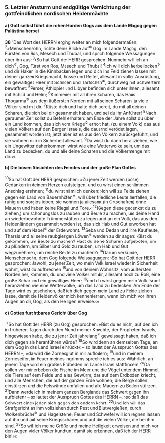 ### 5. Letzter Ansturm und endgültige Vernichtung der gottfeindlichen nordischen Heidenmächte

#### a) Gott selbst führt die rohen Horden Gogs aus dem Lande Magog gegen Palästina herbei

__38__
<sup>1</sup>Das Wort des HERRN erging weiter an mich folgendermaßen:
<sup>2</sup>»Menschensohn, richte deine Blicke auf<sup title="oder: gegen">&#x2732;</sup> Gog im Lande Magog, den Fürsten von Ros, Mesech und Thubal, und sprich folgende Weissagungen über ihn aus:
<sup>3</sup>›So hat Gott der HERR gesprochen: Nunmehr will ich an dich<sup title="= gegen dich vorgehen">&#x2732;</sup>, Gog, Fürst von Ros, Mesech und Thubal!
<sup>4</sup>Ich will dich herbeilocken<sup title="oder: zurückführen">&#x2732;</sup> und dir Haken in die Kinnbacken legen und dich ins Feld ziehen lassen mit deiner ganzen Kriegsmacht, Rosse und Reiter, allesamt in voller Ausrüstung, ein gewaltiges Heer mit Schilden und Tartschen<sup title="= mit Langschilden und Kurzschilden">&#x2732;</sup>, durchweg mit Schwertern bewaffnet:
<sup>5</sup>Perser, Äthiopier und Libyer befinden sich unter ihnen, allesamt mit Schild und Helm;
<sup>6</sup>Kimmerier mit all ihren Scharen, das Haus Thogarma<sup title="27,14">&#x2732;</sup> aus dem äußersten Norden mit all seinen Scharen: ja viele Völker sind mit dir.
<sup>7</sup>Rüste dich und halte dich bereit, du mit all deinen Scharen, die sich bei dir gesammelt haben, und sei du ihr Anführer!
<sup>8</sup>Nach geraumer Zeit sollst du Befehl erhalten: am Ende der Jahre sollst du über ein Land kommen, das sich vom Kriege<sup title="oder: von der Verwüstung">&#x2732;</sup> erholt hat, (zu einem Volk) das aus vielen Völkern auf den Bergen Israels, die dauernd verödet lagen, gesammelt worden ist; jetzt aber ist es aus den Völkern zurückgeführt, und sie wohnen nun in Sicherheit allesamt.
<sup>9</sup>Da wirst du dann heranziehen, wie ein Ungewitter daherkommen, wirst wie eine Wetterwolke sein, um das Land zu bedecken, du und alle deine Scharen und die Völkermenge mit dir.‹«

#### b) Die bösen Absichten des Feindes und der große Plan Gottes

<sup>10</sup>So hat Gott der HERR gesprochen: »Zu jener Zeit werden (böse) Gedanken in deinem Herzen aufsteigen, und du wirst einen schlimmen Anschlag ersinnen;
<sup>11</sup>du wirst nämlich denken: ›Ich will zu Felde ziehen gegen ein Land von Bauernhöfen<sup title="d.h. das offen daliegt">&#x2732;</sup>, will über friedliche Leute herfallen, die ruhig und sorglos leben; sie wohnen ja allesamt (in Ortschaften) ohne Mauern und haben keine Riegel und Tore.‹
<sup>12</sup>(Gegen diese gedenkst du zu ziehen,) um schonungslos zu rauben und Beute zu machen, um deine Hand an wiederbewohnte Trümmerstätten zu legen und an ein Volk, das aus den Heidenländern gesammelt worden ist, das sich Hab und Gut erworben hat und auf dem Nabel<sup title="= Mittelpunkt">&#x2732;</sup> der Erde wohnt.
<sup>13</sup>Seba und Dedan und ihre Kaufleute, Tharsis und all seine raubgierigen Löwen<sup title="= Herrscher">&#x2732;</sup> werden zu dir sagen: ›Bist du gekommen, um Beute zu machen? Hast du deine Scharen aufgeboten, um zu plündern, um Silber und Gold zu rauben, um Hab und Gut wegzunehmen, um reiche Beute zu machen?‹
<sup>14</sup>Darum verkünde, Menschensohn, dem Gog folgende Weissagungen: ›So hat Gott der HERR gesprochen: Jawohl, zu jener Zeit, wo mein Volk Israel wieder in Sicherheit wohnt, wirst du aufbrechen
<sup>15</sup>und von deinem Wohnsitz, vom äußersten Norden her, kommen, du und viele Völker mit dir, allesamt hoch zu Roß, eine große Schar und ein gewaltiges Heer;
<sup>16</sup>und du wirst gegen mein Volk Israel heranziehen wie eine Wetterwolke, um das Land zu bedecken. Am Ende der Tage wird es geschehen, daß ich dich gegen mein Land zu Felde ziehen lasse, damit die Heidenvölker mich kennenlernen, wenn ich mich vor ihren Augen an dir, Gog, als den Heiligen erweise.‹«

#### c) Gottes furchtbares Gericht über Gog

<sup>17</sup>So hat Gott der HERR (zu Gog) gesprochen: »Bist du es nicht, auf den ich in früheren Tagen durch den Mund meiner Knechte, der Propheten Israels, hingewiesen habe, die zu jener Zeit jahrelang<sup title="= immer wieder">&#x2732;</sup> geweissagt haben, daß ich dich gegen sie heranführen würde?
<sup>18</sup>So wird denn an demselben Tage, an dem Gog in das Land Israel einrückt« – so lautet der Ausspruch Gottes des HERRN –, »da wird die Zornesglut in mir auflodern;
<sup>19</sup>und in meinem Zorneseifer, im Feuer meines Ingrimms spreche ich es aus: ›Wahrlich, an jenem Tage wird ein großes Erdbeden im Lande Israel stattfinden!
<sup>20</sup>Da sollen vor mir erbeben die Fische im Meer und die Vögel unter dem Himmel, die Tiere auf dem Felde und alles Gewürm, das auf dem Erdboden kriecht, und alle Menschen, die auf der ganzen Erde wohnen; die Berge sollen einstürzen und die Felswände umfallen und alle Mauern zu Boden stürzen.
<sup>21</sup>Dann werde ich in meinem ganzen Berglande das Schwert gegen ihn aufbieten‹ – so lautet der Ausspruch Gottes des HERRN –, ›so daß das Schwert eines jeden sich gegen den andern kehrt.
<sup>22</sup>Und ich will das Strafgericht an ihm vollziehen durch Pest und Blutvergießen, durch Wolkenbrüche<sup title="= überschwemmende Regenfluten">&#x2732;</sup> und Hagelsteine; Feuer und Schwefel will ich regnen lassen auf ihn und auf seine Kriegsscharen und auf die vielen Völker, die bei ihm sind.
<sup>23</sup>So will ich meine Größe und meine Heiligkeit erweisen und mich vor den Augen vieler Völker kundtun, damit sie erkennen, daß ich der HERR bin!‹«
